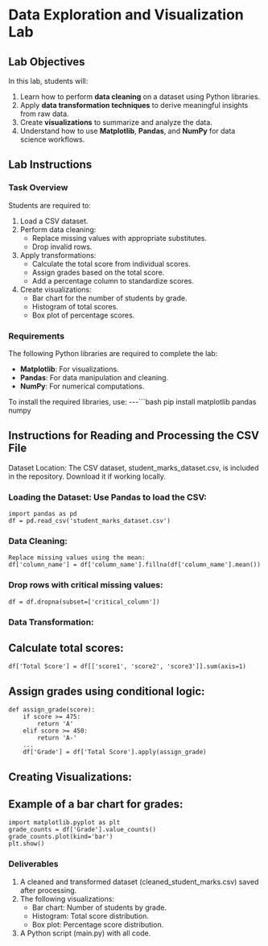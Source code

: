 # Data Exploration and Visualization Lab

## Lab Objectives
In this lab, students will:
1. Learn how to perform **data cleaning** on a dataset using Python libraries.
2. Apply **data transformation techniques** to derive meaningful insights from raw data.
3. Create **visualizations** to summarize and analyze the data.
4. Understand how to use **Matplotlib**, **Pandas**, and **NumPy** for data science workflows.


## Lab Instructions
### Task Overview
Students are required to:
1. Load a CSV dataset.
2. Perform data cleaning:
   - Replace missing values with appropriate substitutes.
   - Drop invalid rows.
3. Apply transformations:
   - Calculate the total score from individual scores.
   - Assign grades based on the total score.
   - Add a percentage column to standardize scores.
4. Create visualizations:
   - Bar chart for the number of students by grade.
   - Histogram of total scores.
   - Box plot of percentage scores.


### Requirements
The following Python libraries are required to complete the lab:
- **Matplotlib**: For visualizations.
- **Pandas**: For data manipulation and cleaning.
- **NumPy**: For numerical computations.

To install the required libraries, use:
---```bash
	pip install matplotlib pandas numpy


## Instructions for Reading and Processing the CSV File
Dataset Location: The CSV dataset, student_marks_dataset.csv, is included in the repository. Download it if working locally.

### Loading the Dataset: Use Pandas to load the CSV:
	import pandas as pd
	df = pd.read_csv('student_marks_dataset.csv')

### Data Cleaning:
	Replace missing values using the mean:
	df['column_name'] = df['column_name'].fillna(df['column_name'].mean())

### Drop rows with critical missing values:
	df = df.dropna(subset=['critical_column'])

### Data Transformation:

## Calculate total scores:
	df['Total Score'] = df[['score1', 'score2', 'score3']].sum(axis=1)

## Assign grades using conditional logic:
	def assign_grade(score):
		if score >= 475:
			return 'A'
		elif score >= 450:
			return 'A-'
		...
		df['Grade'] = df['Total Score'].apply(assign_grade)

## Creating Visualizations:

## Example of a bar chart for grades:
	import matplotlib.pyplot as plt
	grade_counts = df['Grade'].value_counts()
	grade_counts.plot(kind='bar')
	plt.show()


### Deliverables
1. A cleaned and transformed dataset (cleaned_student_marks.csv) saved after processing.
2. The following visualizations:
	- Bar chart: Number of students by grade.
	- Histogram: Total score distribution.
	- Box plot: Percentage score distribution.
3. A Python script (main.py) with all code.
